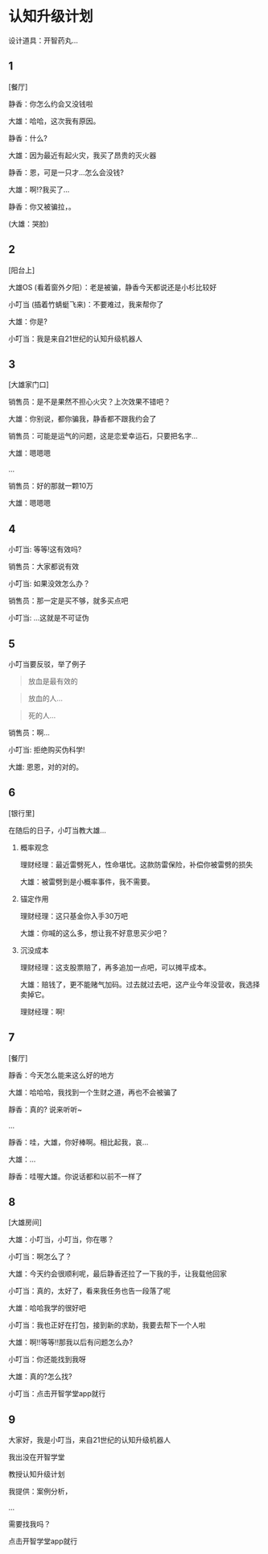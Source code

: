 # 认知升级计划

设计道具：开智药丸…

## 1 

[餐厅]

静香：你怎么约会又没钱啦

大雄：哈哈，这次我有原因。

静香：什么?

大雄：因为最近有起火灾，我买了昂贵的灭火器

静香：恩，可是一只才...怎么会没钱?

大雄：啊!?我买了...

静香：你又被骗拉，。

(大雄：哭脸) 

## 2

[阳台上]

大雄OS (看着窗外夕阳）：老是被骗，静香今天都说还是小杉比较好

小叮当 (插着竹蜻蜓飞来)：不要难过，我来帮你了

大雄：你是?

小叮当：我是来自21世纪的认知升级机器人

## 3

[大雄家门口]

销售员：是不是果然不担心火灾？上次效果不错吧？

大雄：你别说，都你骗我，静香都不跟我约会了

销售员：可能是运气的问题，这是恋爱幸运石，只要把名字...

大雄：嗯嗯嗯

...

销售员：好的那就一颗10万

大雄：嗯嗯嗯

## 4

小叮当: 等等!这有效吗? 

销售员：大家都说有效

小叮当: 如果没效怎么办？

销售员：那一定是买不够，就多买点吧

小叮当: ...这就是不可证伪

## 5

小叮当要反驳，举了例子

> 放血是最有效的

> 放血的人...

> 死的人...

销售员：啊...

小叮当: 拒绝购买伪科学!

大雄: 恩恩，对的对的。

## 6

[银行里]

在随后的日子，小叮当教大雄...

1. 概率观念

	理财经理：最近雷劈死人，性命堪忧。这款防雷保险，补偿你被雷劈的损失 
  
	大雄：被雷劈到是小概率事件，我不需要。

2. 锚定作用

	理财经理：这只基金你入手30万吧  
  
  	大雄：你喊的这么多，想让我不好意思买少吧？

3. 沉没成本

	理财经理：这支股票赔了，再多追加一点吧，可以摊平成本。 
  
  	大雄：赔钱了，更不能赌气加码。过去就过去吧，这产业今年没营收，我选择卖掉它。

	理财经理：啊!

## 7 

[餐厅]

靜香：今天怎么能来这么好的地方

大雄：哈哈哈，我找到一个生财之道，再也不会被骗了

靜香：真的? 说来听听~

...

靜香：哇，大雄，你好棒啊。相比起我，哀...

大雄：...

靜香：哇喔大雄。你说话都和以前不一样了

## 8

[大雄房间]

大雄：小叮当，小叮当，你在哪？

小叮当：啊怎么了？

大雄：今天约会很顺利呢，最后静香还拉了一下我的手，让我载他回家

小叮当：真的，太好了，看来我任务也告一段落了呢

大雄：哈哈我学的很好吧

小叮当：我也正好在打包，接到新的求助，我要去帮下一个人啦

大雄：啊!!等等!!那我以后有问题怎么办?

小叮当：你还能找到我呀

大雄：真的?怎么找?

小叮当：点击开智学堂app就行


## 9

大家好，我是小叮当，来自21世纪的认知升级机器人

我出没在开智学堂

教授认知升级计划

我提供：案例分析，

...

需要找我吗？

点击开智学堂app就行
